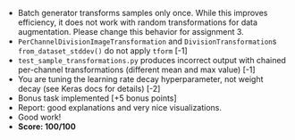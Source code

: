 
* Batch generator transforms samples only once. While this improves efficiency, it does not work with random transformations for data augmentation. Please change this behavior for assignment 3.
* `PerChannelDivisionImageTransformation` and `DivisionTransformation`s `from_dataset_stddev()` do not apply `tform` [-1]
* `test_sample_transformations.py` produces incorrect output with chained per-channel transformations (different mean and max value) [-1]
* You are tuning the learning rate decay hyperparameter, not weight decay (see Keras docs for details) [-2]
* Bonus task implemented [+5 bonus points]
* Report: good explanations and very nice visualizations.
* Good work!
* **Score: 100/100**

